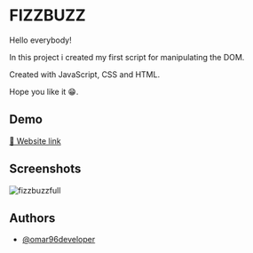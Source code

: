 
# FIZZBUZZ
Hello everybody!  


In this project i created my first script for manipulating the DOM.
  
Created with JavaScript, CSS and HTML.    

Hope you like it 😁.



## Demo

[🔗 Website link](https://fizzbuzz-js-proj.netlify.app/)




## Screenshots
![fizzbuzzfull](https://user-images.githubusercontent.com/84162621/170790906-b756423f-39a3-457d-bf53-9305135ef628.png)




## Authors

- [@omar96developer](https://github.com/omar96developer)

